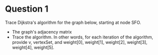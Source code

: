 # Question 1

Trace Dijkstra's algorithm for the graph below, starting at node SFO. 
 - The graph's adjacency matrix
 - Trace the algorithm.  In other words, for each iteration of the algorithm, provide v, vertexSet, and weight[0], weight[1], weight[2], weight[3], weight[4], weight[5].

